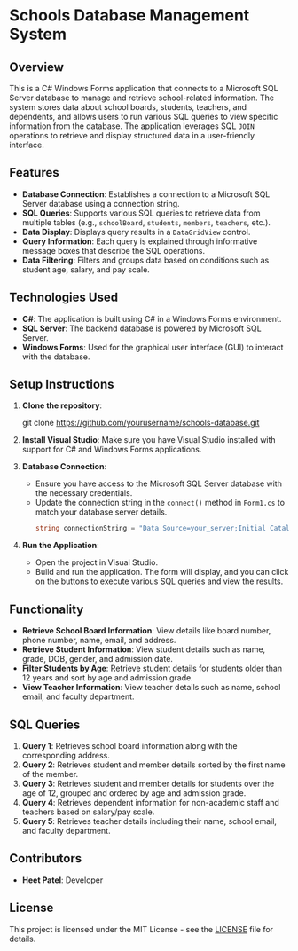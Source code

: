 # Schools Database Management System

## Overview

This is a C# Windows Forms application that connects to a Microsoft SQL Server database to manage and retrieve school-related information. The system stores data about school boards, students, teachers, and dependents, and allows users to run various SQL queries to view specific information from the database. The application leverages SQL `JOIN` operations to retrieve and display structured data in a user-friendly interface.

## Features

- **Database Connection**: Establishes a connection to a Microsoft SQL Server database using a connection string.
- **SQL Queries**: Supports various SQL queries to retrieve data from multiple tables (e.g., `schoolBoard`, `students`, `members`, `teachers`, etc.).
- **Data Display**: Displays query results in a `DataGridView` control.
- **Query Information**: Each query is explained through informative message boxes that describe the SQL operations.
- **Data Filtering**: Filters and groups data based on conditions such as student age, salary, and pay scale.

## Technologies Used

- **C#**: The application is built using C# in a Windows Forms environment.
- **SQL Server**: The backend database is powered by Microsoft SQL Server.
- **Windows Forms**: Used for the graphical user interface (GUI) to interact with the database.

## Setup Instructions

1. **Clone the repository**:
  
   git clone https://github.com/yourusername/schools-database.git
  

2. **Install Visual Studio**: Make sure you have Visual Studio installed with support for C# and Windows Forms applications.

3. **Database Connection**:
   - Ensure you have access to the Microsoft SQL Server database with the necessary credentials.
   - Update the connection string in the `connect()` method in `Form1.cs` to match your database server details.
     ```csharp
     string connectionString = "Data Source=your_server;Initial Catalog=cs3380;User=your_username;Password=your_password;";
     ```

4. **Run the Application**:
   - Open the project in Visual Studio.
   - Build and run the application. The form will display, and you can click on the buttons to execute various SQL queries and view the results.

## Functionality

- **Retrieve School Board Information**: View details like board number, phone number, name, email, and address.
- **Retrieve Student Information**: View student details such as name, grade, DOB, gender, and admission date.
- **Filter Students by Age**: Retrieve student details for students older than 12 years and sort by age and admission grade.
- **View Teacher Information**: View teacher details such as name, school email, and faculty department.

## SQL Queries

1. **Query 1**: Retrieves school board information along with the corresponding address.
2. **Query 2**: Retrieves student and member details sorted by the first name of the member.
3. **Query 3**: Retrieves student and member details for students over the age of 12, grouped and ordered by age and admission grade.
4. **Query 4**: Retrieves dependent information for non-academic staff and teachers based on salary/pay scale.
5. **Query 5**: Retrieves teacher details including their name, school email, and faculty department.

## Contributors

- **Heet Patel**: Developer

## License

This project is licensed under the MIT License - see the [LICENSE](LICENSE) file for details.
